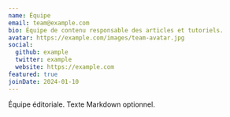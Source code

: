 ```yaml
---
name: Équipe
email: team@example.com
bio: Équipe de contenu responsable des articles et tutoriels.
avatar: https://example.com/images/team-avatar.jpg
social:
  github: example
  twitter: example
  website: https://example.com
featured: true
joinDate: 2024-01-10
---
```


Équipe éditoriale. Texte Markdown optionnel.
